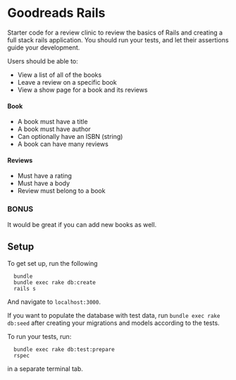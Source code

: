 # Goodreads Rails
Starter code for a review clinic to review the basics of Rails and creating a full stack rails application. You should run your tests, and let their assertions guide your development.

Users should be able to:
* View a list of all of the books
* Leave a review on a specific book
* View a show page for a book and its reviews

#### Book

* A book must have a title
* A book must have author
* Can optionally have an ISBN (string)
* A book can have many reviews

#### Reviews

* Must have a rating
* Must have a body
* Review must belong to a book

### BONUS
It would be great if you can add new books as well.

## Setup
To get set up, run the following

```no-highlight
  bundle
  bundle exec rake db:create
  rails s
```

And navigate to `localhost:3000`.

If you want to populate the database with test data, run `bundle exec rake db:seed` after creating your migrations and models according to the tests.

To run your tests, run:
```no-highlight
  bundle exec rake db:test:prepare
  rspec
```
in a separate terminal tab.
